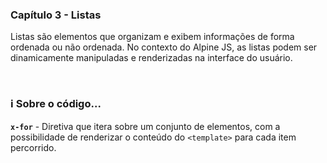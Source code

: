 ### Capítulo 3 - Listas

Listas são elementos que organizam e exibem informações de forma ordenada ou não ordenada. No contexto do Alpine JS, as listas podem ser dinamicamente manipuladas e renderizadas na interface do usuário.


<br />


### :information_source: Sobre o código...

**`x-for`** - Diretiva que itera sobre um conjunto de elementos, com a possibilidade de renderizar o conteúdo do `<template>` para cada item percorrido.
